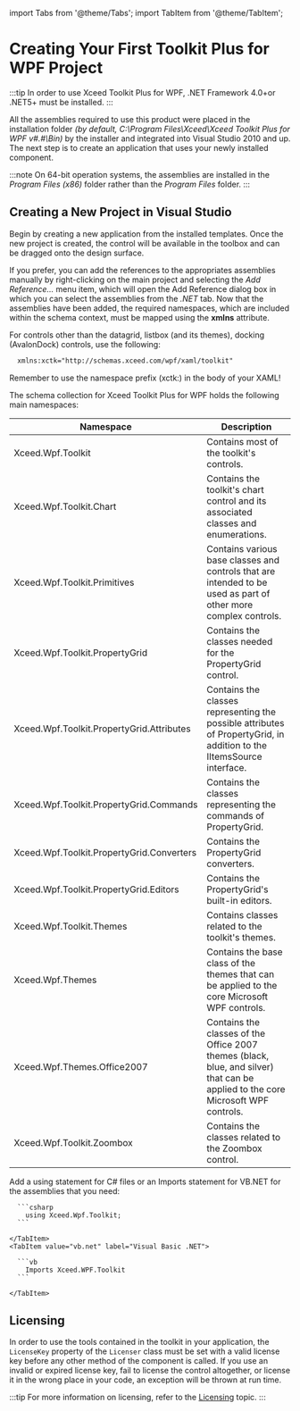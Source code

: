 import Tabs from '@theme/Tabs';
import TabItem from '@theme/TabItem';

# Creating Your First Toolkit Plus for WPF Project

:::tip
In order to use Xceed Toolkit Plus for WPF, .NET Framework 4.0+or .NET5+ must be installed.
:::

All the assemblies required to use this product were placed in the installation folder *(by default, C:\Program Files\Xceed\Xceed Toolkit Plus for WPF v#.#\Bin)* by the installer and integrated into Visual Studio 2010 and up. The next step is to create an application that uses your newly installed component.

:::note
On 64-bit operation systems, the assemblies are installed in the *Program Files (x86)* folder rather than the *Program Files* folder.
:::

## Creating a New Project in Visual Studio

Begin by creating a new application from the installed templates. Once the new project is created, the control will be available in the toolbox and can be dragged onto the design surface.

If you prefer, you can add the references to the appropriates assemblies manually by right-clicking on the main project and selecting the *Add Reference...* menu item, which will open the Add Reference dialog box in which you can select the assemblies from the *.NET* tab. Now that the assemblies have been added, the required namespaces, which are included within the schema context, must be mapped using the **xmlns** attribute.

For controls other than the datagrid, listbox (and its themes), docking (AvalonDock) controls, use the following:

``` xml
  xmlns:xctk="http://schemas.xceed.com/wpf/xaml/toolkit"
```

Remember to use the namespace prefix (xctk:) in the body of your XAML!

The schema collection for Xceed Toolkit Plus for WPF holds the following main namespaces:

| Namespace            | Description                                                |
|--------------------|--------------------------------------------------------|
| Xceed.Wpf.Toolkit   | Contains most of the toolkit's controls. |
| Xceed.Wpf.Toolkit.Chart   | Contains the toolkit's chart control and its associated classes and enumerations. |
| Xceed.Wpf.Toolkit.Primitives | Contains various base classes and controls that are intended to be used as part of other more complex controls.|
| Xceed.Wpf.Toolkit.PropertyGrid | Contains the classes needed for the PropertyGrid control.  |
| Xceed.Wpf.Toolkit.PropertyGrid.Attributes | Contains the classes representing the possible attributes of PropertyGrid, in addition to the IItemsSource interface.|
| Xceed.Wpf.Toolkit.PropertyGrid.Commands | Contains the classes representing the commands of PropertyGrid. |
| Xceed.Wpf.Toolkit.PropertyGrid.Converters | Contains the PropertyGrid converters. |
| Xceed.Wpf.Toolkit.PropertyGrid.Editors | Contains the PropertyGrid's built-in editors. |
| Xceed.Wpf.Toolkit.Themes | Contains classes related to the toolkit's themes. |
| Xceed.Wpf.Themes | Contains the base class of the themes that can be applied to the core Microsoft WPF controls. |
| Xceed.Wpf.Themes.Office2007 | Contains the classes of the Office 2007 themes (black, blue, and silver) that can be applied to the core Microsoft WPF controls. |
| Xceed.Wpf.Toolkit.Zoombox | Contains the classes related to the Zoombox control. |

Add a using statement for C# files or an Imports statement for VB.NET for the assemblies that you need:

<Tabs>
    <TabItem value="csharp" label="C#" default>

      ```csharp
        using Xceed.Wpf.Toolkit;
      ```

    </TabItem>
    <TabItem value="vb.net" label="Visual Basic .NET">

      ```vb
        Imports Xceed.WPF.Toolkit
      ```

    </TabItem>
</Tabs>

## Licensing
In order to use the tools contained in the toolkit in your application, the `LicenseKey` property of the `Licenser` class must be set with a valid license key before any other method of the component is called. If you use an invalid or expired license key, fail to license the control altogether, or license it in the wrong place in your code, an exception will be thrown at run time.

:::tip
For more information on licensing, refer to the [Licensing](06) topic.
:::